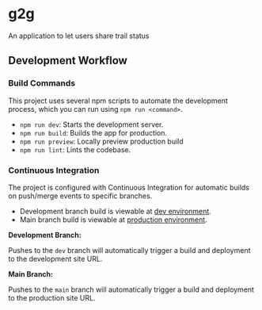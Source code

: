 # g2g

An application to let users share trail status

## Development Workflow

### Build Commands

This project uses several npm scripts to automate the development process, which you can run using `npm run <command>`.

- `npm run dev`: Starts the development server.
- `npm run build`: Builds the app for production.
- `npm run preview`: Locally preview production build
- `npm run lint`: Lints the codebase.

### Continuous Integration

The project is configured with Continuous Integration for automatic builds on push/merge events to specific branches.

- Development branch build is viewable at [dev environment](https://dev.dfgtjw67rhr7y.amplifyapp.com/).
- Main branch build is viewable at [production environment](https://main.dfgtjw67rhr7y.amplifyapp.com/).

**Development Branch:**

Pushes to the `dev` branch will automatically trigger a build and deployment to the development site URL.

**Main Branch:**

Pushes to the `main` branch will automatically trigger a build and deployment to the production site URL.